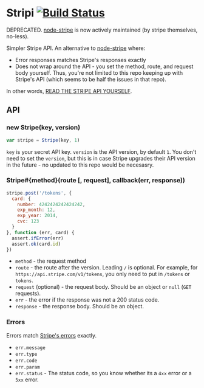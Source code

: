 # Stripi [![Build Status](https://travis-ci.org/funraiseme/stripi.png)](https://travis-ci.org/funraiseme/stripi)

DEPRECATED. [node-stripe](https://github.com/abh/node-stripe) is now actively maintained (by stripe themselves, no-less).

Simpler Stripe API.
An alternative to [node-stripe](https://github.com/abh/node-stripe) where:

- Error responses matches Stripe's responses exactly
- Does not wrap around the API - you set the method, route, and request body yourself.
  Thus, you're not limited to this repo keeping up with Stripe's API (which seems to be half the issues in that repo).

In other words, [READ THE STRIPE API YOURSELF](https://stripe.com/docs/api).

## API

### new Stripe(key, version)

```js
var stripe = Stripe(key, 1)
```

`key` is your secret API key.
`version` is the API version, by default `1`.
You don't need to set the `version`,
but this is in case Stripe upgrades their API version in the future - no updated to this repo would be necesasry.

### Stripe#{method}(route [, request], callback(err, response))

```js
stripe.post('/tokens', {
  card: {
    number: 4242424242424242,
    exp_month: 12,
    exp_year: 2014,
    cvc: 123
  }
}, function (err, card) {
  assert.ifError(err)
  assert.ok(card.id)
})
```

- `method` - the request method
- `route` - the route after the version. Leading `/` is optional. For example, for `https://api.stripe.com/v1/tokens`, you only need to put in `/tokens` or `tokens`.
- `request` (optional) - the request body. Should be an object or `null` (`GET` requests).
- `err` - the error if the response was not a 200 status code.
- `response` - the response body. Should be an object.

### Errors

Errors match [Stripe's errors](https://stripe.com/docs/api#errors) exactly.

- `err.message`
- `err.type`
- `err.code`
- `err.param`
- `err.status` - The status code, so you know whether its a `4xx` error or a `5xx` error.
